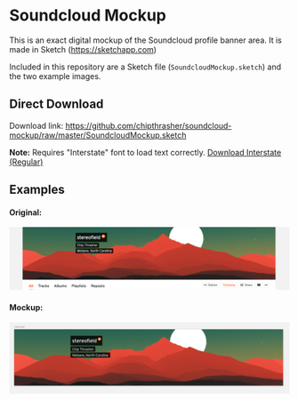 # Soundcloud Mockup

This is an exact digital mockup of the Soundcloud profile banner area. It is made in Sketch (<https://sketchapp.com>)

Included in this repository are a Sketch file (`SoundcloudMockup.sketch`) and the two example images.

## Direct Download

Download link: <https://github.com/chipthrasher/soundcloud-mockup/raw/master/SoundcloudMockup.sketch>

**Note:** Requires "Interstate" font to load text correctly. [Download Interstate (Regular)](https://www.fontyukle.net/en/DownLoad-Interstate-Regular.ttf)

## Examples

#### Original:

![Soundcloud Banner Area](https://raw.githubusercontent.com/chipthrasher/soundcloud-mockup/master/example.png)

#### Mockup:

![Soundcloud Banner Mockup](https://raw.githubusercontent.com/chipthrasher/soundcloud-mockup/master/mockup.png)
